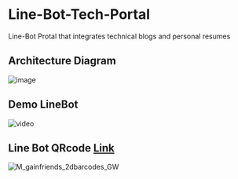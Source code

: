 # Line-Bot-Tech-Portal
Line-Bot Protal that integrates technical blogs and personal resumes

## Architecture Diagram 
![image](https://github.com/user-attachments/assets/ff602c55-ffe3-48d5-ad85-4531564959c6)

## Demo LineBot 
![video](https://github.com/user-attachments/assets/36f3b725-2751-41d6-890f-c7dcfe6216b2)

## Line Bot QRcode [Link](https://qr-official.line.me/gs/M_675rgldx_GW.png?oat_content=qr)
![M_gainfriends_2dbarcodes_GW](https://github.com/user-attachments/assets/f1868e4d-0dd3-4f1f-b561-9da521bb6268)

